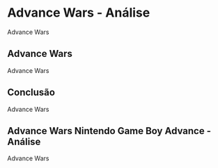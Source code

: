 ---
---

# Advance Wars - Análise

Advance Wars

## Advance Wars

Advance Wars

## Conclusão

Advance Wars

## Advance Wars Nintendo Game Boy Advance - Análise

Advance Wars
